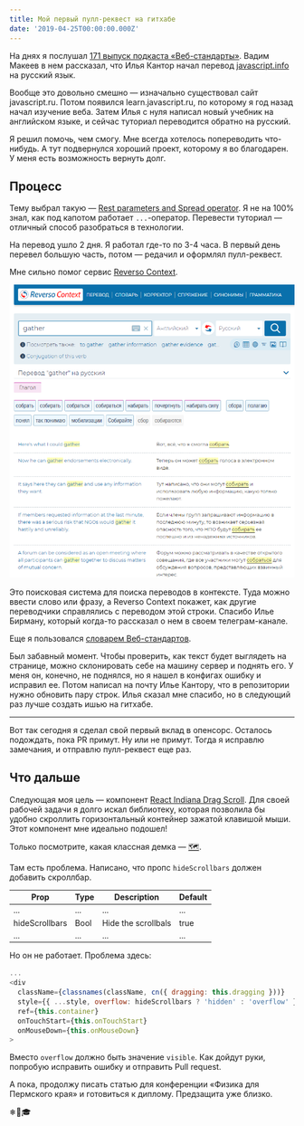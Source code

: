 ```yaml
---
title: Мой первый пулл-реквест на гитхабе
date: '2019-04-25T00:00:00.000Z'
---
```


На днях я послушал [171 выпуск подкаста «Веб-стандарты»](https://soundcloud.com/web-standards/episode-171). Вадим Макеев в нем рассказал, что Илья Кантор начал перевод [javascript.info](javascript.info) на русский язык.

Вообще это довольно смешно — изначально существовал сайт javascript.ru. Потом появился learn.javascript.ru, по которому я год назад начал изучение веба. Затем Илья с нуля написал новый учебник на английском языке, и сейчас туториал переводится обратно на русский.

Я решил помочь, чем смогу. Мне всегда хотелось попереводить что-нибудь. А тут подвернулся хороший проект, которому я во благодарен. У меня есть возможность вернуть долг.

## Процесс

Тему выбрал такую — [Rest parameters and Spread operator](https://javascript.info/rest-parameters-spread-operator). Я не на 100% знал, как под капотом работает `...`-оператор. Перевести туториал — отличный способ разобраться в технологии.

На перевод ушло 2 дня. Я работал где-то по 3-4 часа. В первый день перевел большую часть, потом — редачил и оформлял пулл-реквест.

Мне сильно помог сервис [Reverso Context](https://context.reverso.net/перевод/).

![Как работает Reverso Context](./images/Reverso_context.png "Как работает Reverso Context")

Это поисковая система для поиска переводов в контексте. Туда можно ввести слово или фразу, а Reverso Context покажет, как другие переводчики справлялись с переводом этой строки. Спасибо Илье Бирману, который когда-то рассказал о нем в своем телеграм-канале.

Еще я пользовался [словарем Веб-стандартов](https://github.com/web-standards-ru/dictionary/blob/master/dictionary.md).

Был забавный момент. Чтобы проверить, как текст будет выглядеть на странице, можно склонировать себе на машину сервер и поднять его. У меня он, конечно, не поднялся, но я нашел в конфигах ошибку и исправил ее. Потом написал на почту Илье Кантору, что в репозитории нужно обновить пару строк. Илья сказал мне спасибо, но в следующий раз лучше создать ишью на гитхабе.

---

Вот так сегодня я сделал свой первый вклад в опенсорс. Осталось подождать, пока PR примут. Ну или не примут. Тогда я исправлю замечания, и отправлю пулл-реквест еще раз.

## Что дальше

Следующая моя цель — компонент [React Indiana Drag Scroll](https://github.com/Norserium/react-indiana-drag-scroll). Для своей рабочей задачи я долго искал библиотеку, которая позволила бы удобно скроллить горизонтальный контейнер зажатой клавишой мыши. Этот компонент мне идеально подошел!

Только посмотрите, какая классная демка — [🗺️](https://norserium.github.io/react-indiana-drag-scroll/).

Там есть проблема. Написано, что пропс `hideScrollbars` должен добавить скроллбар.

| Prop           | Type | Description         | Default |
| -------------- | ---- | ------------------- | ------- |
| ...            | ...  | ...                 | ...     |
| hideScrollbars | Bool | Hide the scrollbals | true    |
| ...            | ...  | ...                 | ...     |

Но он не работает. Проблема здесь:

```javascript
...
<div
  className={classnames(className, cn({ dragging: this.dragging }))}
  style={{ ...style, overflow: hideScrollbars ? 'hidden' : 'overflow' }}
  ref={this.container}
  onTouchStart={this.onTouchStart}
  onMouseDown={this.onMouseDown}
>
```

Вместо `overflow` должно быть значение `visible`.
Как дойдут руки, попробую исправить ошибку и отправить Pull request.

А пока, продолжу писать статью для конференции «Физика для Пермского края» и готовиться к диплому. Предзащита уже близко.

❄📘🎓
